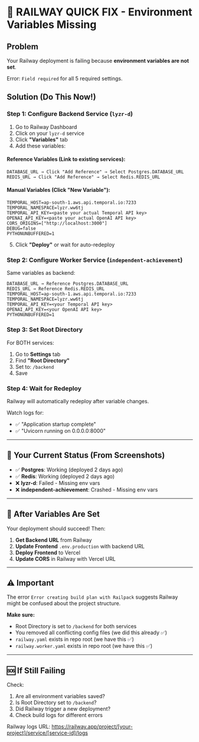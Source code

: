 # 🚨 RAILWAY QUICK FIX - Environment Variables Missing

## Problem
Your Railway deployment is failing because **environment variables are not set**.

Error: `Field required` for all 5 required settings.

## Solution (Do This Now!)

### Step 1: Configure Backend Service (`lyzr-d`)

1. Go to Railway Dashboard
2. Click on your `lyzr-d` service
3. Click **"Variables"** tab
4. Add these variables:

#### Reference Variables (Link to existing services):
```
DATABASE_URL → Click "Add Reference" → Select Postgres.DATABASE_URL
REDIS_URL → Click "Add Reference" → Select Redis.REDIS_URL
```

#### Manual Variables (Click "New Variable"):
```
TEMPORAL_HOST=ap-south-1.aws.api.temporal.io:7233
TEMPORAL_NAMESPACE=lyzr.ww6tj
TEMPORAL_API_KEY=<paste your actual Temporal API key>
OPENAI_API_KEY=<paste your actual OpenAI API key>
CORS_ORIGINS=["http://localhost:3000"]
DEBUG=false
PYTHONUNBUFFERED=1
```

5. Click **"Deploy"** or wait for auto-redeploy

### Step 2: Configure Worker Service (`independent-achievement`)

Same variables as backend:

```
DATABASE_URL → Reference Postgres.DATABASE_URL
REDIS_URL → Reference Redis.REDIS_URL
TEMPORAL_HOST=ap-south-1.aws.api.temporal.io:7233
TEMPORAL_NAMESPACE=lyzr.ww6tj
TEMPORAL_API_KEY=<your Temporal API key>
OPENAI_API_KEY=<your OpenAI API key>
PYTHONUNBUFFERED=1
```

### Step 3: Set Root Directory

For BOTH services:
1. Go to **Settings** tab
2. Find **"Root Directory"**
3. Set to: `/backend`
4. Save

### Step 4: Wait for Redeploy

Railway will automatically redeploy after variable changes.

Watch logs for:
- ✅ "Application startup complete"
- ✅ "Uvicorn running on 0.0.0.0:8000"

---

## 📸 Your Current Status (From Screenshots)

- ✅ **Postgres**: Working (deployed 2 days ago)
- ✅ **Redis**: Working (deployed 2 days ago)
- ❌ **lyzr-d**: Failed - Missing env vars
- ❌ **independent-achievement**: Crashed - Missing env vars

---

## 🎯 After Variables Are Set

Your deployment should succeed! Then:

1. **Get Backend URL** from Railway
2. **Update Frontend** `.env.production` with backend URL
3. **Deploy Frontend** to Vercel
4. **Update CORS** in Railway with Vercel URL

---

## ⚠️ Important

The error `Error creating build plan with Railpack` suggests Railway might be confused about the project structure. 

**Make sure:**
- Root Directory is set to `/backend` for both services
- You removed all conflicting config files (we did this already ✅)
- `railway.yaml` exists in repo root (we have this ✅)
- `railway.worker.yaml` exists in repo root (we have this ✅)

---

## 🆘 If Still Failing

Check:
1. Are all environment variables saved?
2. Is Root Directory set to `/backend`?
3. Did Railway trigger a new deployment?
4. Check build logs for different errors

Railway logs URL: https://railway.app/project/[your-project]/service/[service-id]/logs

